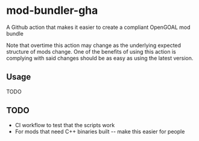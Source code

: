 # mod-bundler-gha

A Github action that makes it easier to create a compliant OpenGOAL mod bundle

Note that overtime this action may change as the underlying expected structure of mods change.  One of the benefits of using this action is complying with said changes should be as easy as using the latest version.

## Usage

TODO

## TODO

- CI workflow to test that the scripts work
- For mods that need C++ binaries built -- make this easier for people
